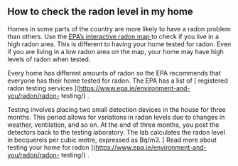 ##  How to check the radon level in my home

Homes in some parts of the country are more likely to have a radon problem
than others. Use the [ EPA’s interactive radon map
](https://gis.epa.ie/EPAMaps/Radon?&lid=EPA:RadonRiskMapofIreland) to check if
you live in a high radon area. This is different to having your home tested
for radon. Even if you are living in a low radon area on the map, your home
may have high levels of radon when tested.

Every home has different amounts of radon so the EPA recommends that everyone
has their home tested for radon. The EPA has a list of [ registered radon
testing services ](https://www.epa.ie/environment-and-you/radon/radon-
testing/) .

Testing involves placing two small detection devices in the house for three
months. This period allows for variations in radon levels due to changes in
weather, ventilation, and so on. At the end of three months, you post the
detectors back to the testing laboratory. The lab calculates the radon level
in becquerels per cubic metre, expressed as Bq/m3. [ Read more about testing
your home for radon ](https://www.epa.ie/environment-and-you/radon/radon-
testing/) .
